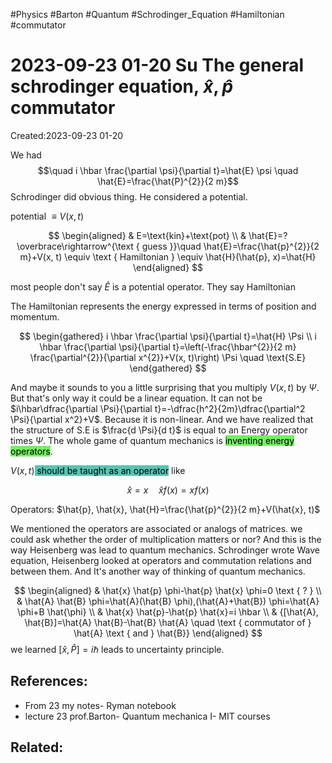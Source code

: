 #Physics #Barton #Quantum #Schrodinger_Equation #Hamiltonian #commutator
# 2023-09-23 01-20 Su The general schrodinger equation, $\hat{x}, \hat{p}$ commutator
Created:2023-09-23 01-20

We had 
$$\quad i \hbar \frac{\partial \psi}{\partial t}=\hat{E} \psi \quad \hat{E}=\frac{\hat{P}^{2}}{2 m}$$
Schrodinger did obvious thing. He considered a potential.

potential $\equiv V(x, t)$

$$
\begin{aligned}
& E=\text{kin}+\text{pot} \\
& \hat{E}=? \overbrace\rightarrow^{\text { guess }}\quad \hat{E}=\frac{\hat{p}^{2}}{2 m}+V(x, t) \equiv \text { Hamiltonian } \equiv \hat{H}(\hat{p}, x)=\hat{H}
\end{aligned}
$$

most people don't say $\hat{E}$ is a potential operator. They say Hamiltonian

The Hamiltonian represents the energy expressed in terms of position and momentum.

$$
\begin{gathered}
i \hbar \frac{\partial \psi}{\partial t}=\hat{H} \Psi \\
i \hbar \frac{\partial \psi}{\partial t}=\left(-\frac{\hbar^{2}}{2 m} \frac{\partial^{2}}{\partial x^{2}}+V(x, t)\right) \Psi \quad \text{S.E}
\end{gathered}
$$

And maybe it sounds to you a little surprising that you multiply $V(x, t)$ by $\Psi$. But that's only way it could be a linear equation. It can not be $i\hbar\dfrac{\partial \Psi}{\partial t}=-\dfrac{h^2}{2m}\dfrac{\partial^2 \Psi}{\partial x^2}+V$. Because it is non-linear.
And we have realized that the structure of S.E is $\frac{d \Psi}{d t}$ is equal to an Energy operator times $\Psi$. The whole game of quantum mechanics is <mark style="background: #2BE611A6;">inventing energy operators</mark>.

$V(x, t)$<mark style="background: #55C5B2;"> should be taught as an operator</mark> like

$$
\hat{x}= x \quad \hat{x} f(x)=x f(x)
$$

Operators: $\hat{p}, \hat{x}, \hat{H}=\frac{\hat{p}^{2}}{2 m}+V(\hat{x}, t)$

We mentioned the operators are associated or analogs of matrices. we could ask whether the order of multiplication matters or nor? And this is the way Heisenberg was lead to quantum mechanics. Schrodinger wrote Wave equation, Heisenberg looked at operators and commutation relations and between them. And It's another way of thinking of quantum mechanics.

$$
\begin{aligned}
& \hat{x} \hat{p} \phi-\hat{p} \hat{x} \phi=0 \text { ? } \\
& \hat{A} \hat{B} \phi=\hat{A}(\hat{B} \phi),(\hat{A}+\hat{B}) \phi=\hat{A} \phi+B \hat{\phi} \\
& \hat{x} \hat{p}-\hat{p} \hat{x}=i \hbar \\
& {[\hat{A}, \hat{B}]=\hat{A} \hat{B}-\hat{B} \hat{A} \quad \text { commutator of } \hat{A} \text { and } \hat{B}}
\end{aligned}
$$
we learned $[\hat{x}, \hat{P}]=i\hbar$ leads to uncertainty principle.


## References:
- From 23 my notes- Ryman notebook
- lecture 23 prof.Barton- Quantum mechanica I- MIT courses

## Related:


